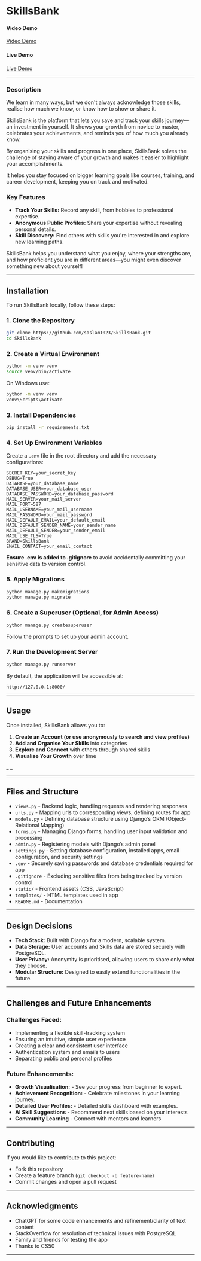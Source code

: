 # **SkillsBank**

#### **Video Demo**  
[Video Demo](skillsbank.slammin-design.co.uk/demo/)

#### **Live Demo**  
[Live Demo](skillsbank.slammin-design.co.uk/)

---

### **Description** 
We learn in many ways, but we don't always acknowledge those skills, realise how much we know, or know how to show or share it.

SkillsBank is the platform that lets you save and track your skills journey—an investment in yourself. It shows your growth from novice to master, celebrates your achievements, and reminds you of how much you already know.

By organising your skills and progress in one place, SkillsBank solves the challenge of staying aware of your growth and makes it easier to highlight your accomplishments.

It helps you stay focused on bigger learning goals like courses, training, and career development, keeping you on track and motivated.


### **Key Features**  
- **Track Your Skills:** Record any skill, from hobbies to professional expertise.   
- **Anonymous Public Profiles:** Share your expertise without revealing personal details.  
- **Skill Discovery:** Find others with skills you're interested in and explore new learning paths.  

SkillsBank helps you understand what you enjoy, where your strengths are, and how proficient you are in different areas—you might even discover something new about yourself!

---

## **Installation**  
To run SkillsBank locally, follow these steps:

### **1. Clone the Repository**  
```bash
git clone https://github.com/saslam1023/SkillsBank.git
cd SkillsBank
```


### **2. Create a Virtual Environment**

```bash
python -m venv venv
source venv/bin/activate 
```

On Windows use:
```bash
python -m venv venv
venv\Scripts\activate
```

### **3. Install Dependencies**

```bash
pip install -r requirements.txt
```

### **4. Set Up Environment Variables**

Create a `.env` file in the root directory and add the necessary configurations:

```
SECRET_KEY=your_secret_key
DEBUG=True
DATABASE=your_database_name
DATABASE_USER=your_database_user
DATABASE_PASSWORD=your_database_password
MAIL_SERVER=your_mail_server
MAIL_PORT=587
MAIL_USERNAME=your_mail_username
MAIL_PASSWORD=your_mail_password
MAIL_DEFAULT_EMAIL=your_default_email
MAIL_DEFAULT_SENDER_NAME=your_sender_name
MAIL_DEFAULT_SENDER=your_sender_email
MAIL_USE_TLS=True
BRAND=SkillsBank
EMAIL_CONTACT=your_email_contact

```
**Ensure .env is added to .gitignore** to avoid accidentally committing your sensitive data to version control.

### **5. Apply Migrations**

```bash
python manage.py makemigrations
python manage.py migrate
```

### **6. Create a Superuser (Optional, for Admin Access)**

```bash
python manage.py createsuperuser
```

Follow the prompts to set up your admin account.

### **7. Run the Development Server**

```bash
python manage.py runserver
```

By default, the application will be accessible at:

```
http://127.0.0.1:8000/
```

---

## **Usage**  
Once installed, SkillsBank allows you to:

1. **Create an Account (or use anonymously to search and view profiles)**  
2. **Add and Organise Your Skills** into categories   
3. **Explore and Connect** with others through shared skills  
5. **Visualise Your Growth** over time  

_ _

---

## **Files and Structure**  
- `views.py` - Backend logic, handling requests and rendering responses
- `urls.py` - Mapping urls to corresponding views, defining routes for app
- `models.py` - Defining database structure using Django’s ORM (Object-Relational Mapping)
- `forms.py` - Managing Django forms, handling user input validation and processing
- `admin.py` - Registering models with Django’s admin panel
- `settings.py` - Setting database configuration, installed apps, email configuration, and security settings
- `.env` - Securely saving passwords and database credentials required for app
- `.gitignore` - Excluding sensitive files from being tracked by version control
- `static/` - Frontend assets (CSS, JavaScript)  
- `templates/` - HTML templates used in app 
- `README.md` - Documentation  

---

## **Design Decisions**  
- **Tech Stack:** Built with Django for a modern, scalable system.  
- **Data Storage:** User accounts and Skills data are stored securely with PostgreSQL.  
- **User Privacy:** Anonymity is prioritised, allowing users to share only what they choose.  
- **Modular Structure:** Designed to easily extend functionalities in the future.  

---

## **Challenges and Future Enhancements**  
### **Challenges Faced:**  
- Implementing a flexible skill-tracking system  
- Ensuring an intuitive, simple user experience  
- Creating a clear and consistent user interface
- Authentication system and emails to users
- Separating public and personal profiles

### **Future Enhancements:**  
- **Growth Visualisation:** - See your progress from beginner to expert.  
- **Achievement Recognition:** - Celebrate milestones in your learning journey. 
- **Detailed User Profiles:** - Detailed skills dashboard with examples.
- **AI Skill Suggestions** - Recommend next skills based on your interests  
- **Community Learning** - Connect with mentors and learners  

---

## **Contributing**  
If you would like to contribute to this project:  
- Fork this repository  
- Create a feature branch (`git checkout -b feature-name`)  
- Commit changes and open a pull request  

---

## **Acknowledgments**  
- ChatGPT for some code enhancements and refinement/clarity of text content 
- StackOverflow for resolution of technical issues with PostgreSQL
- Family and friends for testing the app
- Thanks to CS50  


---
